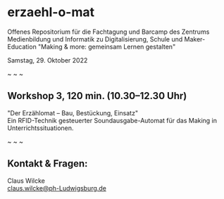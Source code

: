 # erzaehl-o-mat
Offenes Repositorium 
für die Fachtagung und Barcamp des Zentrums Medienbildung und Informatik zu Digitalisierung, Schule und Maker-Education
"Making & more: gemeinsam Lernen gestalten"  

Samstag, 29. Oktober 2022

~  ~  ~  

## Workshop 3, 120 min. (10.30–12.30 Uhr)
"Der Erzählomat – Bau, Bestückung, Einsatz"  
Ein RFID-Technik gesteuerter Soundausgabe-Automat für das Making in Unterrichtssituationen.

~  ~  ~  

## Kontakt & Fragen:  
Claus Wilcke  
claus.wilcke@ph-Ludwigsburg.de
